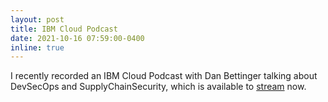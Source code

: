 ```yaml
---
layout: post
title: IBM Cloud Podcast
date: 2021-10-16 07:59:00-0400
inline: true
---
```


I recently recorded an IBM Cloud Podcast with Dan Bettinger talking about DevSecOps and SupplyChainSecurity, which is available to  <a href="https://anchor.fm/ibm-cloud-podcast/episodes/What-is-DevSecOps-and-Software-Supply-Chain-Security-e16sfdp">stream</a> now.
 